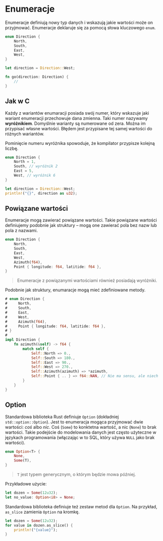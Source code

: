 # Enumeracje

Enumeracje definiują nowy typ danych i wskazują jakie wartości może on przyjmować. Enumeracje
deklaruje się za pomocą słowa kluczowego `enum`.

```rust
enum Direction {
    North,
    South,
    East,
    West,
}

let direction = Direction::West;

fn go(direction: Direction) {
    //
}
```

## Jak w C

Każdy z wariantów enumaracji posiada swój numer, który wskazuje jaki wariant enumeracji przechowuje
dana zmienna. Taki numer nazywamy **wyróżnikiem**. Domyślnie warianty są numerowane od zera. Można
im przypisać własne wartości. Błędem jest przypisane tej samej wartości do różnych wariantów.

Pominięcie numeru wyróżnika spowoduje, że kompilator przypisze kolejną liczbę.

```rust
enum Direction {
    North = 1,
    South, // wyróżnik 2
    East = 5,
    West, // wyróżnik 6
}

let direction = Direction::West;
println!("{}", direction as u32);
```

## Powiązane wartości

Enumeracje mogą zawierać powiązane wartości. Takie powiązane wartości definiujemy podobnie jak
struktury – mogą one zawierać pola bez nazw lub pola z nazwami.

```rust
enum Direction {
    North,
    South,
    East,
    West,
    Azimuth(f64),
    Point { longitude: f64, latitide: f64 },
}
```

> Enumeracje z powiązanymi wartościami również posiadają wyróżniki.

Podobnie jak struktury, enumaracje mogą mieć zdefiniowane metody.

```rust
# enum Direction {
#     North,
#     South,
#     East,
#     West,
#     Azimuth(f64),
#     Point { longitude: f64, latitide: f64 },
# }
#
impl Direction {
    fn azimuth(&self) -> f64 {
        match self {
            Self::North => 0.,
            Self::South => 180.,
            Self::East => 90.,
            Self::West => 270.,
            Self::Azimuth(azimuth) => *azimuth,
            Self::Point { .. } => f64::NAN, // Nie ma sensu, ale niech zostanie dla przykładu.
        }
    }
}
```

## Option

Standardowa biblioteka Rust definiuje `Option` (dokładniej `std::option::Option`). Jest to
enumeracja mogąca przyjmować dwie wartości: _coś_ albo _nic_. Coś (`Some`) to konktetna wartość, a
nic (`None`) to brak wartości. Takie podejście do modelowania danych jest często użyteczne w
językach programowania (włączając w to SQL, który używa `NULL` jako brak wartości).

```rust
enum Option<T> {
    None,
    Some(T),
}
```

> `T` jest typem generycznym, o którym będzie mowa później.

Przykładowe użycie:

```rust
let dozen = Some(12u32);
let no_value: Option<i8> = None;
```

Standardowa biblioteka definiuje też zestaw metod dla `Option`. Na przykład, `as_slice` zamienia
`Option` na kromkę.

```rust
let dozen = Some(12u32);
for value in dozen.as_slice() {
    println!("{value}");
}
```
